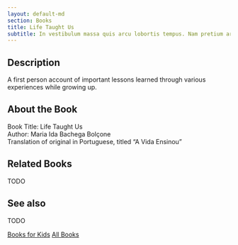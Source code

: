 ```yaml
---
layout: default-md
section: Books
title: Life Taught Us
subtitle: In vestibulum massa quis arcu lobortis tempus. Nam pretium arcu in odio vulputate luctus.
---
```


## Description
A first person account of important lessons learned through various experiences while growing up.  




## About the Book
Book Title:  Life Taught Us  
Author:  Maria Ida Bachega Bolçone   
Translation of original in Portuguese, titled “A Vida Ensinou”  


## Related Books
TODO


## See also
TODO


<a href="/books/for-kids" class="button">Books for Kids</a>
<a href="/books" class="button">All Books</a>

